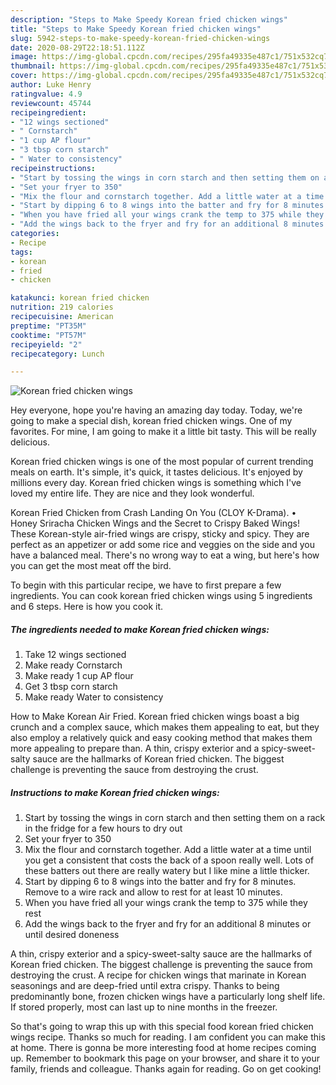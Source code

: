 ```yaml
---
description: "Steps to Make Speedy Korean fried chicken wings"
title: "Steps to Make Speedy Korean fried chicken wings"
slug: 5942-steps-to-make-speedy-korean-fried-chicken-wings
date: 2020-08-29T22:18:51.112Z
image: https://img-global.cpcdn.com/recipes/295fa49335e487c1/751x532cq70/korean-fried-chicken-wings-recipe-main-photo.jpg
thumbnail: https://img-global.cpcdn.com/recipes/295fa49335e487c1/751x532cq70/korean-fried-chicken-wings-recipe-main-photo.jpg
cover: https://img-global.cpcdn.com/recipes/295fa49335e487c1/751x532cq70/korean-fried-chicken-wings-recipe-main-photo.jpg
author: Luke Henry
ratingvalue: 4.9
reviewcount: 45744
recipeingredient:
- "12 wings sectioned"
- " Cornstarch"
- "1 cup AP flour"
- "3 tbsp corn starch"
- " Water to consistency"
recipeinstructions:
- "Start by tossing the wings in corn starch and then setting them on a rack in the fridge for a few hours to dry out"
- "Set your fryer to 350"
- "Mix the flour and cornstarch together. Add a little water at a time until you get a consistent that costs the back of a spoon really well. Lots of these batters out there are really watery but I like mine a little thicker."
- "Start by dipping 6 to 8 wings into the batter and fry for 8 minutes. Remove to a wire rack and allow to rest for at least 10 minutes."
- "When you have fried all your wings crank the temp to 375 while they rest"
- "Add the wings back to the fryer and fry for an additional 8 minutes or until desired doneness"
categories:
- Recipe
tags:
- korean
- fried
- chicken

katakunci: korean fried chicken 
nutrition: 219 calories
recipecuisine: American
preptime: "PT35M"
cooktime: "PT57M"
recipeyield: "2"
recipecategory: Lunch

---
```



![Korean fried chicken wings](https://img-global.cpcdn.com/recipes/295fa49335e487c1/751x532cq70/korean-fried-chicken-wings-recipe-main-photo.jpg)

Hey everyone, hope you're having an amazing day today. Today, we're going to make a special dish, korean fried chicken wings. One of my favorites. For mine, I am going to make it a little bit tasty. This will be really delicious.

Korean fried chicken wings is one of the most popular of current trending meals on earth. It's simple, it's quick, it tastes delicious. It's enjoyed by millions every day. Korean fried chicken wings is something which I've loved my entire life. They are nice and they look wonderful.

Korean Fried Chicken from Crash Landing On You (CLOY K-Drama). • Honey Sriracha Chicken Wings and the Secret to Crispy Baked Wings! These Korean-style air-fried wings are crispy, sticky and spicy. They are perfect as an appetizer or add some rice and veggies on the side and you have a balanced meal. There&#39;s no wrong way to eat a wing, but here&#39;s how you can get the most meat off the bird.


To begin with this particular recipe, we have to first prepare a few ingredients. You can cook korean fried chicken wings using 5 ingredients and 6 steps. Here is how you cook it.

<!--inarticleads1-->

##### The ingredients needed to make Korean fried chicken wings:

1. Take 12 wings sectioned
1. Make ready  Cornstarch
1. Make ready 1 cup AP flour
1. Get 3 tbsp corn starch
1. Make ready  Water to consistency


How to Make Korean Air Fried. Korean fried chicken wings boast a big crunch and a complex sauce, which makes them appealing to eat, but they also employ a relatively quick and easy cooking method that makes them more appealing to prepare than. A thin, crispy exterior and a spicy-sweet-salty sauce are the hallmarks of Korean fried chicken. The biggest challenge is preventing the sauce from destroying the crust. 

<!--inarticleads2-->

##### Instructions to make Korean fried chicken wings:

1. Start by tossing the wings in corn starch and then setting them on a rack in the fridge for a few hours to dry out
1. Set your fryer to 350
1. Mix the flour and cornstarch together. Add a little water at a time until you get a consistent that costs the back of a spoon really well. Lots of these batters out there are really watery but I like mine a little thicker.
1. Start by dipping 6 to 8 wings into the batter and fry for 8 minutes. Remove to a wire rack and allow to rest for at least 10 minutes.
1. When you have fried all your wings crank the temp to 375 while they rest
1. Add the wings back to the fryer and fry for an additional 8 minutes or until desired doneness


A thin, crispy exterior and a spicy-sweet-salty sauce are the hallmarks of Korean fried chicken. The biggest challenge is preventing the sauce from destroying the crust. A recipe for chicken wings that marinate in Korean seasonings and are deep-fried until extra crispy. Thanks to being predominantly bone, frozen chicken wings have a particularly long shelf life. If stored properly, most can last up to nine months in the freezer. 

So that's going to wrap this up with this special food korean fried chicken wings recipe. Thanks so much for reading. I am confident you can make this at home. There is gonna be more interesting food at home recipes coming up. Remember to bookmark this page on your browser, and share it to your family, friends and colleague. Thanks again for reading. Go on get cooking!
